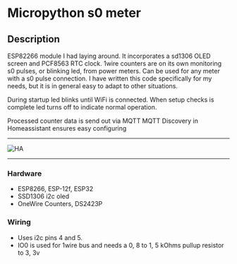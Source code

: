 # Micropython s0 meter

## Description

ESP82266 module I had laying around. It incorporates a sd1306 OLED screen and PCF8563 RTC clock. 1wire counters are on its own monitoring s0 pulses, or blinking led, from power meters. Can be used for any meter with a s0 pulse connection.
I have written this code specifically for my needs, but it is in general easy to adapt to other situations.

During startup led blinks until WiFi is connected. When setup checks is complete led turns off to indicate normal operation.

Processed counter data is send out via MQTT
MQTT Discovery in Homeassistant ensures easy configuring

---

![HA](https://github.com/buffedelic/micropython-s0meter/tree/master/img/ha-dev.png "Homeassistant automatic device configuration")

---

### Hardware

* ESP8266, ESP-12f, ESP32
* SSD1306 i2c oled
* OneWire Counters, DS2423P

### Wiring

* Uses i2c pins 4 and 5.
* IO0 is used for 1wire bus and needs a 0, 8 to 1, 5 kOhms pullup resistor to 3, 3v
